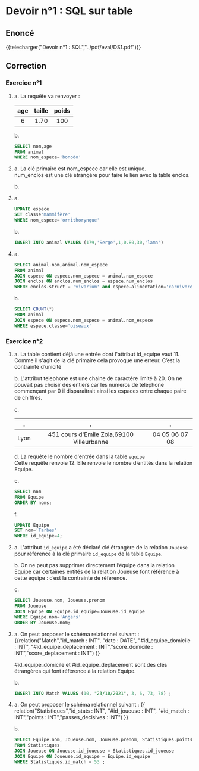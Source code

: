 # Devoir n°1 : SQL sur table

## Enoncé 

{{telecharger("Devoir n°1 : SQL","../pdf/eval/DS1.pdf")}}

## Correction 

### Exercice n°1


1.  a. La requête va renvoyer : 

    | age | taille | poids |  
    |:---:|:---:|:---:|  
    |6|1.70|100|  

    b. 
    ```sql
    SELECT nom,age
    FROM animal
    WHERE nom_espece='bonodo'
    ```

2.  a. La clé primaire est nom_espece car elle est unique.  
    num_enclos est une clé étrangère pour faire le lien avec la table enclos.

    b.  

3.  a. 
    ```sql
    UPDATE espece
    SET classe'mammifère'
    WHERE nom_espece='ornithorynque'
    ```

    b. 
    ```sql
    INSERT INTO animal VALUES (179,'Serge',1,0.80,30,'lama')
    ```

4.  a. 
    ```sql
    SELECT animal.nom,animal.nom_espece
    FROM animal
    JOIN espece ON espece.nom_espece = animal.nom_espece
    JOIN enclos ON enclos.num_enclos = espece.num_enclos
    WHERE enclos.struct = 'vivarium' and espece.alimentation='carnivore'
    ```

    b.  
    ```sql
    SELECT COUNT(*)
    FROM animal
    JOIN espece ON espece.nom_espece = animal.nom_espece
    WHERE espece.classe='oiseaux'
    ```


### Exercice n°2


1. 
    a. La table contient déjà une entrée dont l'attribut id_equipe vaut 11. Comme il s'agit de la clé primaire cela provoque une erreur. C’est
la contrainte d’unicité

    b. L'attribut telephone est une chaine de caractère limité à 20. On ne pouvait pas choisir des entiers car les numeros de téléphone commençant par 0 il disparaitrait ainsi les espaces entre chaque paire de chiﬀres.

    c.  

    | . | . | . |
    |:---: | :---: | :---:|
    |Lyon | 451 cours d'Emile Zola,69100 Villeurbanne |04 05 06 07 08|
    
    d. La requête le nombre d'entrée dans la table `equipe`   
    Cette requête renvoie 12. Elle renvoie le nombre d’entités dans la relation Equipe.

    e. 
    ```sql
    SELECT nom
    FROM Equipe
    ORDER BY noms;
    ```

    f. 
    ```sql
    UPDATE Equipe
    SET nom='Tarbes'
    WHERE id_equipe=4;
    ```

2.  a. L'attribut `id_equipe` a été déclaré clé étrangère de la relation `Joueuse` pour référence à la clé primaire `id_equipe` de la table `Equipe`.  

    b. On ne peut pas supprimer directement l’équipe dans la relation Equipe car certaines entités de la relation Joueuse font référence à cette équipe : c’est la contrainte de référence.

    c. 
    ```sql
    SELECT Joueuse.nom, Joueuse.prenom
    FROM Joueuse
    JOIN Equipe ON Equipe.id_equipe=Joueuse.id_equipe
    WHERE Equipe.nom='Angers'
    ORDER BY Joueuse.nom;
    ```

3.  a. On peut proposer le schéma relationnel suivant : 
    {{relation("Match","id_match : INT", "date : DATE", "#id_equipe_domicile : INT", "#id_equipe_deplacement : INT","score_domicile : INT","score_deplacement : INT") }}
    
    \#id_equipe_domicile et #id_equipe_deplacement sont des clés étrangères qui font référence à la relation Equipe. 

    b.
    ```sql
    INSERT INTO Match VALUES (10, "23/10/2021", 3, 6, 73, 78) ;
    ```

4. a. On peut proposer le schéma relationnel suivant :
    {{ relation("Statistiques","id_stats : INT", "#id_joueuse : INT", "#id_match : INT","points : INT","passes_decisives : INT") }}

    b.
    ```sql
    SELECT Equipe.nom, Joueuse.nom, Joueuse.prenom, Statistiques.points, Statistiques.rebonds, Statistiques.passes_decisives
    FROM Statistiques
    JOIN Joueuse ON Joueuse.id_joueuse = Statistiques.id_joueuse
    JOIN Equipe ON Joueuse.id_equipe = Equipe.id_equipe
    WHERE Statistiques.id_match = 53 ;
    ```